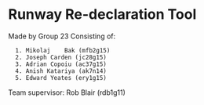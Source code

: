 # Runway Re-declaration Tool
 Made by Group 23 Consisting of:
    
      1. Mikolaj	Bak (mfb2g15)
      2. Joseph Carden (jc28g15)
      3. Adrian Copoiu (ac37g15)
      4. Anish Katariya (ak7n14)
      5. Edward Yeates (ery1g15)

Team supervisor: Rob Blair (rdb1g11)

  
